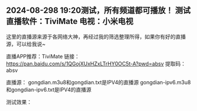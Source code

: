 2024-08-298 19:20测试，所有频道都可播放！
测试直播软件：TiviMate
电视：小米电视
----------------------------------------------------------------------
这里的直播源来源于各网络大神，再经过我的筛选整理所得，如果你有好的直播源，可以给我说~

直播APP推荐：TiviMate
链接：https://pan.baidu.com/s/1QGojXUxHZxLTrHY0OC5t-A?pwd=absv 
提取码：absv 

直播源：
gongdian.m3u8和gongdian.txt是IPV4的直播源
gongdian-ipv6.m3u8和gongdian-ipv6.txt是IPV4的直播源

测试效果：
